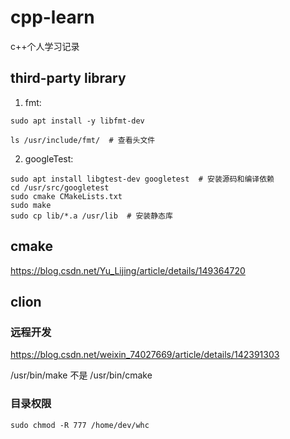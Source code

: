 # cpp-learn
c++个人学习记录

## third-party library

1. fmt: 
```text
sudo apt install -y libfmt-dev

ls /usr/include/fmt/  # 查看头文件
```
2. googleTest:
```text
sudo apt install libgtest-dev googletest  # 安装源码和编译依赖
cd /usr/src/googletest
sudo cmake CMakeLists.txt
sudo make
sudo cp lib/*.a /usr/lib  # 安装静态库
```


## cmake
https://blog.csdn.net/Yu_Lijing/article/details/149364720

## clion
### 远程开发
https://blog.csdn.net/weixin_74027669/article/details/142391303

/usr/bin/make 不是 /usr/bin/cmake

### 目录权限
```text
sudo chmod -R 777 /home/dev/whc
```